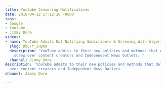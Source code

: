 ```yaml
---
title: Youtube Censoring Notifications
date: 2018-04-12 17:12:20 +0000
tags:
- Google
- Youtube
- Jimmy Dore
videos:
- name: YouTube Admits Not Notifying Subscribers & Screwing With Algorithms
  slug: DbL-Y_JHDkU
  description: 'YouTube admits to their new policies and methods that deliberately
    screw over content creators and Independent News Outlets. '
  channel: Jimmy Dore
description: 'YouTube admits to their new policies and methods that deliberately screw
  over content creators and Independent News Outlets. '
channel: Jimmy Dore

---
```

